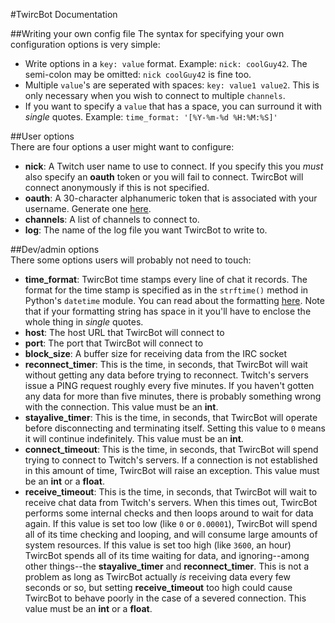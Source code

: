 #TwircBot Documentation  

##Writing your own config file
The syntax for specifying your own configuration options is very simple:
- Write options in a ``key: value`` format. Example: ``nick: coolGuy42``. The semi-colon may be omitted: ``nick coolGuy42`` is fine too.
- Multiple ``value``'s are seperated with spaces: ``key: value1 value2``. This is only necessary when you wish to connect to multiple ``channels``.
- If you want to specify a ``value`` that has a space, you can surround it with *single* quotes. Example: ``time_format: '[%Y-%m-%d %H:%M:%S]'``

##User options  
There are four options a user might want to configure:  
- **nick**: A Twitch user name to use to connect. If you specify this you *must* also specify an **oauth** token or you will fail to connect. TwircBot will connect anonymously if this is not specified.  
- **oauth**: A 30-character alphanumeric token that is associated with your username. Generate one [here](http://twitchapps.com/tmi/).  
- **channels**: A list of channels to connect to.  
- **log**: The name of the log file you want TwircBot to write to.  


##Dev/admin options  
There some options users will probably not need to touch:  
- **time_format**: TwircBot time stamps every line of chat it records. The format for the time stamp is specified as in the ``strftime()`` method in Python's ``datetime`` module. You can read about the formatting [here](https://docs.python.org/3/library/datetime.html#strftime-and-strptime-behavior). Note that if your formatting string has space in it you'll have to enclose the whole thing in *single* quotes.  
- **host**: The host URL that TwircBot will connect to 
- **port**: The port that TwircBot will connect to  
- **block_size**: A buffer size for receiving data from the IRC socket  
- **reconnect_timer**: This is the time, in seconds, that TwircBot will wait without getting any data before trying to reconnect. Twitch's servers issue a PING request roughly every five minutes. If you haven't gotten any data for more than five minutes, there is probably something wrong with the connection. This value must be an **int**.  
- **stayalive_timer**: This is the time, in seconds, that TwircBot will operate before disconnecting and terminating itself. Setting this value to ``0`` means it will continue indefinitely. This value must be an **int**.  
- **connect_timeout**: This is the time, in seconds, that TwircBot will spend trying to connect to Twitch's servers. If a connection is not established in this amount of time, TwircBot will raise an exception. This value must be an **int** or a **float**.  
- **receive_timeout**: This is the time, in seconds, that TwircBot will wait to receive chat data from Twitch's servers. When this times out, TwircBot performs some internal checks and then loops around to wait for data again. If this value is set too low (like ``0`` or ``0.00001``), TwircBot will spend all of its time checking and looping, and will consume large amounts of system resources. If this value is set too high (like ``3600``, an hour) TwircBot spends all of its time waiting for data, and ignoring--among other things--the **stayalive_timer** and **reconnect_timer**. This is not a problem as long as TwircBot actually *is* receiving data every few seconds or so, but setting **receive_timeout** too high could cause TwircBot to behave poorly in the case of a severed connection. This value must be an **int** or a **float**.  

